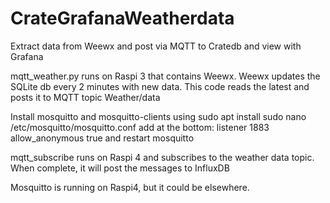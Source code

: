 # CrateGrafanaWeatherdata
Extract data from Weewx and post via MQTT to Cratedb and view with Grafana

mqtt_weather.py runs on Raspi 3 that contains Weewx. Weewx updates the SQLite db every 2 minutes with new data. This code reads the latest and posts it to MQTT topic Weather/data

Install mosquitto and mosquitto-clients using sudo apt install
   sudo nano /etc/mosquitto/mosquitto.conf
add at the bottom:
   listener 1883
   allow_anonymous true
and restart mosquitto

mqtt_subscribe runs on Raspi 4 and subscribes to the weather data topic. When complete, it will post the messages to InfluxDB

Mosquitto is running on Raspi4, but it could be elsewhere.

